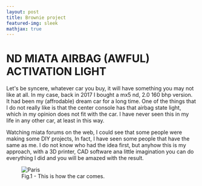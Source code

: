 ```yaml
---
layout: post
title: Brownie project
featured-img: sleek
mathjax: true
---
```


# ND MIATA AIRBAG (AWFUL) ACTIVATION LIGHT

Let's be syncere, whatever car you buy, it will have something you may not like at all. In my case, back in 2017 I bought a mx5 nd, 2.0 160 bhp version. It had been my (affrodable) dream car for a long time. One of the things that I do not really like is that the center console has that airbag state light, which in my opinion does not fit with the car. I have never seen this in my life in any other car, at least in this way. 

Watching miata forums on the web, I could see that some people were making some DIY projects, In fact, I have seen some people that have the same as me. I do not know who had the idea first, but anyhow this is my approach, with a 3D printer, CAD software ana little imagination you can do everything I did and you will be amazed with the result.

<figure>
    <img src="https://www.google.com/url?sa=i&source=images&cd=&ved=2ahUKEwie1cuV_u3kAhWCxIUKHZEcAhMQjRx6BAgBEAQ&url=https%3A%2F%2Fwww.autocasion.com%2Fmarcas%2Fmazda%2Fmx-5-deportivos%2Fmx-5-2-0-nappa-edition-rf-2-puertas-74888&psig=AOvVaw0ni0JB-BHb7aTpYNc7baJR&ust=1569570020488512
    " alt="Paris" class="center">
    <figcaption>Fig.1 - This is how the car comes.</figcaption>
<figure>
